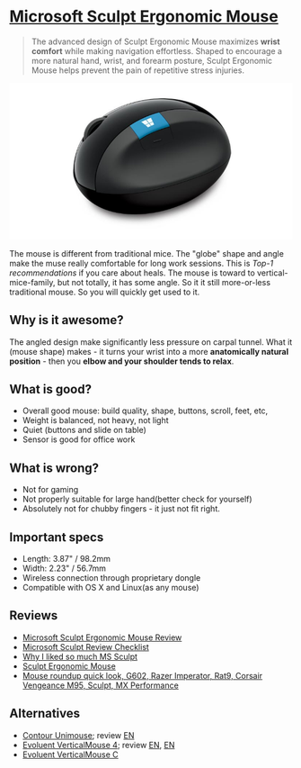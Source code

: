 # [Microsoft Sculpt Ergonomic Mouse](https://www.microsoft.com/accessories/en-us/products/mice/sculpt-ergonomic-mouse/l6v-00001)

> The advanced design of Sculpt Ergonomic Mouse maximizes **wrist comfort** while making navigation effortless. Shaped to encourage a more natural hand, wrist, and forearm posture, Sculpt Ergonomic Mouse helps prevent the pain of repetitive stress injuries.

![img](sculpt_ergonomic_mouse.jpg?style=centerme)

The mouse is different from traditional mice. The "globe" shape and angle make the muse really comfortable for long work sessions.
This is *Top-1 recommendations* if you care about heals. The mouse is toward to vertical-mice-family, but not totally, it has some angle. So it it still more-or-less traditional mouse. So you will quickly get used to it.

## Why is it awesome?
The angled design make significantly less pressure on carpal tunnel. What it (mouse shape) makes - it turns your wrist into a more **anatomically natural position** - then you **elbow and your shoulder tends to relax**.

## What is good?
- Overall good mouse: build quality, shape, buttons, scroll, feet, etc,
- Weight is balanced, not heavy, not light
- Quiet (buttons and slide on table)
- Sensor is good for office work


## What is wrong?
- Not for gaming
- Not properly suitable for large hand(better check for yourself)
- Absolutely not for chubby fingers - it just not fit right.

## Important specs
- Length: 3.87" / 98.2mm
- Width: 2.23" / 56.7mm
- Wireless connection through proprietary dongle
- Compatible with OS X and Linux(as any mouse)

## Reviews
- [Microsoft Sculpt Ergonomic Mouse Review](https://youtu.be/B5sc15MbFCo)
- [Microsoft Sculpt Review Checklist](https://youtu.be/7C4hVe9TKOg)
- [Why I liked so much MS Sculpt](https://youtu.be/ROmLHbetfMQ)
- [Sculpt Ergonomic Mouse](https://youtu.be/92cZ-kXVIME)
- [Mouse roundup quick look, G602, Razer Imperator, Rat9, Corsair Vengeance M95, Sculpt, MX Performance](https://youtu.be/v_DBRn8XG7I)

## Alternatives
- [Contour Unimouse](https://www.contourdesign.com/product/unimouse/); review [EN](https://youtu.be/IYagiux_rzU)
- [Evoluent VerticalMouse 4](https://evoluent.com/products/vm4r/); review [EN](https://youtu.be/4_kA4h-kLpw), [EN](https://youtu.be/0TQFXUM_NeE)
- [Evoluent VerticalMouse C](https://evoluent.com/products/vmcr/)
